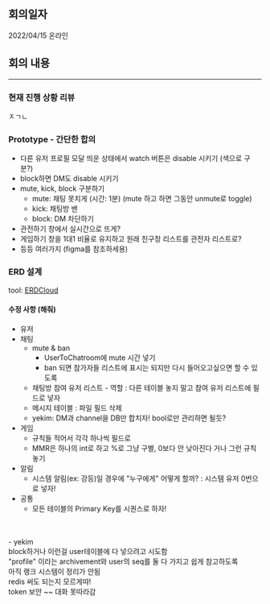 ## 회의일자
2022/04/15 온라인

## 회의 내용

<hr>

### 현재 진행 상황 리뷰
ㅈㄱㄴ

### Prototype - 간단한 합의
- 다른 유저 프로필 모달 띄운 상태에서 watch 버튼은 disable 시키기 (색으로 구분?)<br>
- block하면 DM도 disable 시키기<br>
- mute, kick, block 구분하기<br>
	- mute: 채팅 못치게 (시간: 1분) (mute 하고 하면 그동안 unmute로 toggle)<br>
	- kick: 채팅방 밴<br>
	- block: DM 차단하기<br>
- 관전하기 창에서 실시간으로 뜨게?<br>
- 게임하기 창을 1대1 비율로 유지하고 원래 친구창 리스트를 관전자 리스트로?<br>
- 등등 여러가지 (figma를 참조하세용)<br>

### ERD 설계
tool: <a href="https://www.erdcloud.com/d/FmWNriGfyGqmgn3FB">ERDCloud</a>

#### 수정 사항 (해줘)
- 유저<br>
- 채팅<br>
	- mute & ban<br>
		- UserToChatroom에 mute 시간 넣기<br>
		- ban 되면 참가자들 리스트에 표시는 되지만 다시 들어오고싶으면 할 수 있도록<br>
	- 채팅방 참여 유저 리스트 - 역할 : 다른 테이블 놓지 말고 참여 유저 리스트에 필드로 넣자<br>
	- 메시지 테이블 : 파일 필드 삭제<br>
	- yekim: DM과 channel을 DB만 합치자! bool로만 관리하면 될듯?<br>
- 게임<br>
	- 규칙들 적어서 각각 하나씩 필드로<br>
	- MMR은 하나의 int로 하고 %로 그냥 구별, 0보다 안 낮아진다 거나 그런 규칙 놓기<br>
- 알림<br>
	- 시스템 알림(ex: 강등)일 경우에 "누구에게" 어떻게 할까? : 시스템 유저 0번으로 넣자!<br>
- 공통<br>
	- 모든 테이블의 Primary Key를 시퀀스로 하자!<br>
<br>
<br>
- yekim<br>
block하거나 이런걸 user테이블에 다 넣으려고 시도함<br>
"profile" 이라는 archivement와 user의 seq를 둘 다 가지고 쉽게 참고하도록<br>
아직 랭크 시스템이 정리가 안됨<br>
redis 써도 되는지 모르게따!<br>
token 보안 ~~ 대화 못따라감<br>